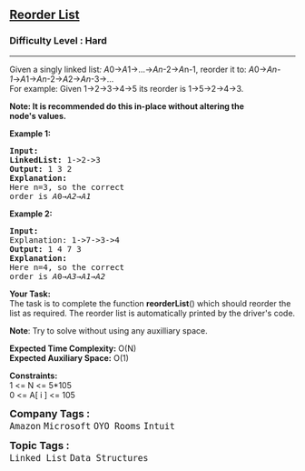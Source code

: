 <h2><a href="https://practice.geeksforgeeks.org/problems/reorder-list/1?page=1&difficulty[]=2&company[]=Amazon&sortBy=submissions">Reorder List</a></h2><h3>Difficulty Level : Hard</h3><hr><div class="problems_problem_content__Xm_eO"><p>Given a singly linked list<em>: A</em>0→<em>A</em>1→...→<em>A</em><em>n</em>-2→<em>A</em>n-1, reorder it to: <em>A</em>0→<em>A</em><em>n-1</em>→<em>A</em>1→<em>A</em><em>n</em>-2→<em>A</em>2→<em>A</em><em>n</em>-3→...<br>
For example: Given 1-&gt;2-&gt;3-&gt;4-&gt;5 its reorder is 1-&gt;5-&gt;2-&gt;4-&gt;3.</p>

<p><strong>Note: It is recommended do this in-place without altering the node's&nbsp;values.</strong></p>

<p><strong>Example 1:</strong></p>

<pre><strong>Input:
</strong><strong>LinkedList:</strong> 1-&gt;2-&gt;3
<strong>Output: </strong>1 3 2
<strong>Explanation:
</strong>Here n=3, so the correct
order is<em> A</em>0→<em>A</em><em>2</em>→<em>A</em><em>1</em></pre>

<p><strong>Example 2:</strong></p>

<pre><strong>Input:
</strong>Explanation: 1-&gt;7-&gt;3-&gt;4
<strong>Output: </strong>1 4 7 3
<strong>Explanation:
</strong>Here n=4, so the correct
order is<em> A</em>0→<em>A</em><em>3</em>→<em>A</em><em>1</em>→<em>A</em><em>2</em></pre>

<p><strong>Your Task:</strong><br>
The task is to complete the function <strong>reorderList</strong>() which should reorder the list as required. The reorder list is automatically printed by the driver's code.</p>

<p><strong>Note</strong>: Try to solve without using any auxilliary space.</p>

<p><strong>Expected Time Complexity:</strong>&nbsp;O(N)<br>
<strong>Expected Auxiliary Space:</strong>&nbsp;O(1)</p>

<p><strong>Constraints:</strong><br>
1 &lt;= N &lt;= 5*105<br>
0 &lt;= A[ i ]&nbsp;&lt;= 105</p>
</div><p><span style=font-size:18px><strong>Company Tags : </strong><br><code>Amazon</code>&nbsp;<code>Microsoft</code>&nbsp;<code>OYO Rooms</code>&nbsp;<code>Intuit</code>&nbsp;<br><p><span style=font-size:18px><strong>Topic Tags : </strong><br><code>Linked List</code>&nbsp;<code>Data Structures</code>&nbsp;